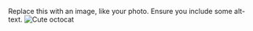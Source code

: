 Replace this with an image, like your photo. Ensure you include some alt-text.
![Cute octocat](https://octodex.github.com/images/kimonotocat.png)
